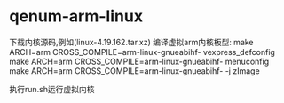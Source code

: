 # qenum-arm-linux
下载内核源码,例如(linux-4.19.162.tar.xz)
编译虚拟arm内核板型:
make ARCH=arm CROSS_COMPILE=arm-linux-gnueabihf- vexpress_defconfig
make ARCH=arm CROSS_COMPILE=arm-linux-gnueabihf- menuconfig
make ARCH=arm CROSS_COMPILE=arm-linux-gnueabihf- -j zImage

执行run.sh运行虚拟内核
